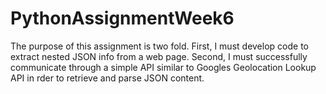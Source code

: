 # PythonAssignmentWeek6

The purpose of this assignment is two fold. First, I must develop code to extract nested JSON info from a web page. 
Second, I must successfully communicate through a simple API similar to Googles Geolocation Lookup API in rder to 
retrieve and parse JSON content.
